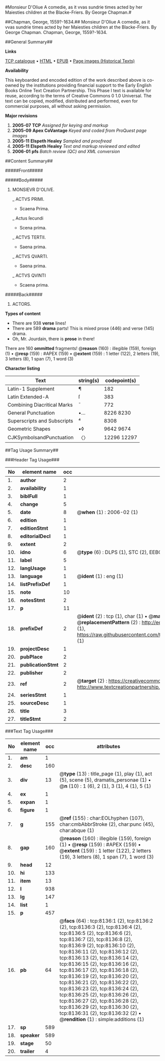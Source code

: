 #Monsieur D'Oliue A comedie, as it vvas sundrie times acted by her Maiesties children at the Blacke-Friers. By George Chapman.#

##Chapman, George, 1559?-1634.##
Monsieur D'Oliue A comedie, as it vvas sundrie times acted by her Maiesties children at the Blacke-Friers. By George Chapman.
Chapman, George, 1559?-1634.

##General Summary##

**Links**

[TCP catalogue](http://www.ota.ox.ac.uk/tcp/)  • 
[HTML](http://tei.it.ox.ac.uk/tcp/Texts-HTML/free/A69/A69093.html)  • 
[EPUB](http://tei.it.ox.ac.uk/tcp/Texts-EPUB/free/A69/A69093.epub) • 
[Page images (Historical Texts)](https://data.historicaltexts.jisc.ac.uk/view?pubId=eebo-99843405e&pageId=eebo-99843405e-8136-1)

**Availability**

This keyboarded and encoded edition of the
	       work described above is co-owned by the institutions
	       providing financial support to the Early English Books
	       Online Text Creation Partnership. This Phase I text is
	       available for reuse, according to the terms of Creative
	       Commons 0 1.0 Universal. The text can be copied,
	       modified, distributed and performed, even for
	       commercial purposes, all without asking permission.

**Major revisions**

1. __2005-07__ __TCP__ *Assigned for keying and markup*
1. __2005-09__ __Apex CoVantage__ *Keyed and coded from ProQuest page images*
1. __2005-11__ __Elspeth Healey__ *Sampled and proofread*
1. __2005-11__ __Elspeth Healey__ *Text and markup reviewed and edited*
1. __2006-01__ __pfs__ *Batch review (QC) and XML conversion*

##Content Summary##

#####Front#####

#####Body#####

1. MONSIEVR D'OLIVE.

    _ ACTVS PRIMI.

      * Scaena Prima.

    _ Actus ſecundi

      * Scena prima.

    _ ACTVS TERTII.

      * Saena prima.

    _ ACTVS QVARTI.

      * Saena prima.

    _ ACTVS QVINTI

      * Scaena prima.

#####Back#####

1. ACTORS.

**Types of content**

  * There are 938 **verse** lines!
  * There are 589 **drama** parts! This is mixed prose (446) and verse (145) drama.
  * Oh, Mr. Jourdain, there is **prose** in there!

There are 160 **ommitted** fragments! 
 @__reason__ (160) : illegible (159), foreign (1)  •  @__resp__ (159) : #APEX (159)  •  @__extent__ (159) : 1 letter (122), 2 letters (19), 3 letters (8), 1 span (7), 1 word (3)

**Character listing**


|Text|string(s)|codepoint(s)|
|---|---|---|
|Latin-1 Supplement|¶|182|
|Latin Extended-A|ſ|383|
|Combining             Diacritical Marks|̄|772|
|General Punctuation|•…|8226 8230|
|Superscripts             and Subscripts|⁴|8308|
|Geometric Shapes|▪◊|9642 9674|
|CJKSymbolsandPunctuation|〈〉|12296 12297|

##Tag Usage Summary##

###Header Tag Usage###

|No|element name|occ|attributes|
|---|---|---|---|
|1.|__author__|2||
|2.|__availability__|1||
|3.|__biblFull__|1||
|4.|__change__|5||
|5.|__date__|8| @__when__ (1) : 2006-02 (1)|
|6.|__edition__|1||
|7.|__editionStmt__|1||
|8.|__editorialDecl__|1||
|9.|__extent__|2||
|10.|__idno__|6| @__type__ (6) : DLPS (1), STC (2), EEBO-CITATION (1), PROQUEST (1), VID (1)|
|11.|__label__|5||
|12.|__langUsage__|1||
|13.|__language__|1| @__ident__ (1) : eng (1)|
|14.|__listPrefixDef__|1||
|15.|__note__|10||
|16.|__notesStmt__|2||
|17.|__p__|11||
|18.|__prefixDef__|2| @__ident__ (2) : tcp (1), char (1)  •  @__matchPattern__ (2) : ([0-9\-]+):([0-9IVX]+) (1), (.+) (1)  •  @__replacementPattern__ (2) : http://eebo.chadwyck.com/downloadtiff?vid=$1&page=$2 (1), https://raw.githubusercontent.com/textcreationpartnership/Texts/master/tcpchars.xml#$1 (1)|
|19.|__projectDesc__|1||
|20.|__pubPlace__|2||
|21.|__publicationStmt__|2||
|22.|__publisher__|2||
|23.|__ref__|2| @__target__ (2) : https://creativecommons.org/publicdomain/zero/1.0/ (1), http://www.textcreationpartnership.org/docs/. (1)|
|24.|__seriesStmt__|1||
|25.|__sourceDesc__|1||
|26.|__title__|3||
|27.|__titleStmt__|2||


###Text Tag Usage###

|No|element name|occ|attributes|
|---|---|---|---|
|1.|__am__|1||
|2.|__desc__|160||
|3.|__div__|13| @__type__ (13) : title_page (1), play (1), act (5), scene (5), dramatis_personae (1)  •  @__n__ (10) : 1 (6), 2 (1), 3 (1), 4 (1), 5 (1)|
|4.|__ex__|1||
|5.|__expan__|1||
|6.|__figure__|1||
|7.|__g__|155| @__ref__ (155) : char:EOLhyphen (107), char:cmbAbbrStroke (2), char:punc (45), char:abque (1)|
|8.|__gap__|160| @__reason__ (160) : illegible (159), foreign (1)  •  @__resp__ (159) : #APEX (159)  •  @__extent__ (159) : 1 letter (122), 2 letters (19), 3 letters (8), 1 span (7), 1 word (3)|
|9.|__head__|12||
|10.|__hi__|133||
|11.|__item__|13||
|12.|__l__|938||
|13.|__lg__|147||
|14.|__list__|1||
|15.|__p__|457||
|16.|__pb__|64| @__facs__ (64) : tcp:8136:1 (2), tcp:8136:2 (2), tcp:8136:3 (2), tcp:8136:4 (2), tcp:8136:5 (2), tcp:8136:6 (2), tcp:8136:7 (2), tcp:8136:8 (2), tcp:8136:9 (2), tcp:8136:10 (2), tcp:8136:11 (2), tcp:8136:12 (2), tcp:8136:13 (2), tcp:8136:14 (2), tcp:8136:15 (2), tcp:8136:16 (2), tcp:8136:17 (2), tcp:8136:18 (2), tcp:8136:19 (2), tcp:8136:20 (2), tcp:8136:21 (2), tcp:8136:22 (2), tcp:8136:23 (2), tcp:8136:24 (2), tcp:8136:25 (2), tcp:8136:26 (2), tcp:8136:27 (2), tcp:8136:28 (2), tcp:8136:29 (2), tcp:8136:30 (2), tcp:8136:31 (2), tcp:8136:32 (2)  •  @__rendition__ (1) : simple:additions (1)|
|17.|__sp__|589||
|18.|__speaker__|589||
|19.|__stage__|50||
|20.|__trailer__|4||
